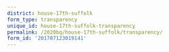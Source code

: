 ```yaml
---
district: house-17th-suffolk
form_type: transparency
unique_id: house-17th-suffolk-transparency
permalink: /2020bq/house-17th-suffolk/transparency/
form_id: '201707123019141'
---
```

